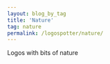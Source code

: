 ```yaml
---
layout: blog_by_tag
title: 'Nature'
tag: nature
permalink: /logospotter/nature/
---
```


Logos with bits of nature